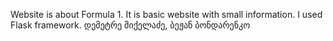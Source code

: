    Website is about Formula 1.
It is basic website with small information.
I used Flask framework.
დემეტრე მიქელაძე, ბეჟან ბონდარენკო
